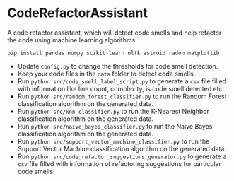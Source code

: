 # CodeRefactorAssistant
A code refactor assistant, which will detect code smells and help refactor the code using machine learning algorithms.

`pip install pandas numpy scikit-learn nltk astroid radon matplotlib`

* Update `config.py` to change the thresholds for code smell detection.
* Keep your code files in the `data` folder to detect code smells.
* Run `python src/code_smell_label_script.py` to generate a `csv` file filled with information like line count, complexity, is code smell detected etc.
* Run `python src/random_forest_classifier.py` to run the Random Forest classification algorithm on the generated data.
* Run `python src/knn_classifier.py` to run the K-Nearest Neighbor classification algorithm on the generated data.
* Run `python src/naive_bayes_classifier.py` to run the Naive Bayes classification algorithm on the generated data.
* Run `python src/support_vector_machine_classifier.py` to run the Support Vector Machine classification algorithm on the generated data.
* Run `python src/code_refactor_suggestions_generator.py` to generate a `csv` file filled with information of refactoring suggestions for particular code smells.
